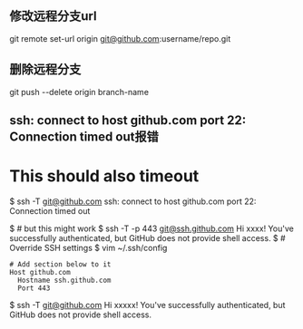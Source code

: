 ## 修改远程分支url
git remote set-url origin git@github.com:username/repo.git

## 删除远程分支
git push --delete origin branch-name

## ssh: connect to host github.com port 22: Connection timed out报错

# This should also timeout
$ ssh -T git@github.com
ssh: connect to host github.com port 22: Connection timed out

$ # but this might work
$ ssh -T -p 443 git@ssh.github.com
Hi xxxx! You've successfully authenticated, but GitHub does not provide shell access.
$ # Override SSH settings
$ vim ~/.ssh/config
```
# Add section below to it
Host github.com
  Hostname ssh.github.com
  Port 443
```
$ ssh -T git@github.com
Hi xxxxx! You've successfully authenticated, but GitHub does not
provide shell access.
